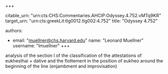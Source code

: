 +++


citable_urn: "urn:cts:CHS:Commentaries.AHCIP:Odyssey.4.752.vMTq9KR"
target_urn: "urn:cts:greekLit:tlg0012.tlg002:4.752"
title: "Odyssey 4.752"

authors:
- email: "muellner@chs.harvard.edu"
  name: "Leonard Muellner"
  username: "lmuellner"
+++

<p>analysis of the section I of the classification of the attestations of eukhesthai + dative and the flottement in the position of eukheo around the beginning of the line (enjambment and improvisation)</p>